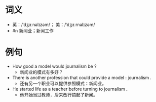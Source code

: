 # 词义
- 英：/ˈdʒɜːnəlɪzəm/； 美：/ˈdʒɜːrnəlɪzəm/
- #n 新闻业；新闻工作
# 例句
- How good a model would journalism be ?
	- 新闻业的模式有多好？
- There is another profession that could provide a model : journalism .
	- 还有另一个职业可以提供参照模式：新闻业。
- He started life as a teacher before turning to journalism .
	- 他开始当过教师，后来改行搞起了新闻。
